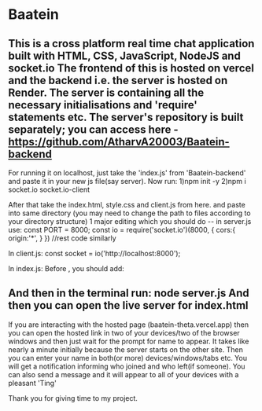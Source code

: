 # Baatein
This is a cross platform real time chat application built with HTML, CSS, JavaScript, NodeJS and socket.io
The frontend of this is hosted on vercel and the backend i.e. the server is hosted on Render. 
The server is containing all the necessary initialisations and 'require' statements etc. The server's repository is built separately; you can access here - https://github.com/AtharvA20003/Baatein-backend
---------------------------------------------------------
For running it on localhost, just take the 'index.js' from 'Baatein-backend' and paste it in your new js file(say server). Now run:
1)npm init -y
2)npm i socket.io socket.io-client

After that take the index.html, style.css and client.js from here. and paste into same directory (you may need to change the path to files according to your directory structure)
1 major editing which you should do -- in server.js use:
const PORT = 8000;
const io = require('socket.io')(8000, {
  cors:{
    origin:'*',
  }
})
//rest code similarly

In client.js:
const socket = io('http://localhost:8000');

In index.js:
Before <script src = "client.js"></script>, you should add:
<script src = "http://localhost:8000/socket.io/socket.io.js"></script>

And then in the terminal run:
node server.js
And then you can open the live server for index.html
---------------------------------------------------------
If you are interacting with the hosted page (baatein-theta.vercel.app) then you can open the hosted link in two of your devices/two of the browser windows and then just wait for the prompt for name to appear. It takes like nearly a minute initially because the server starts on the other site. Then you can enter your name in both(or more) devices/windows/tabs etc. You will get a notification informing who joined and who left(if someone). You can also send a message and it will appear to all of your devices with a pleasant 'Ting'



Thank you for giving time to my project.
